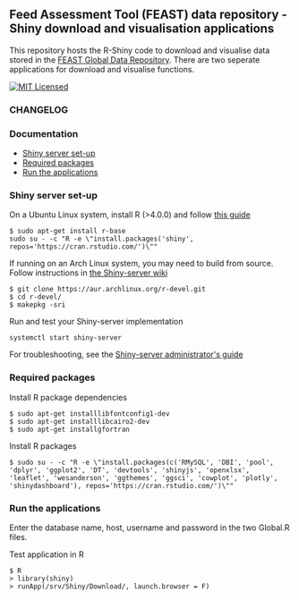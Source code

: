 Feed Assessment Tool (FEAST) data repository - Shiny download and visualisation applications
------------
This repository hosts the R-Shiny code to download and visualise data stored in the [FEAST Global Data Repository](https://feastdata.ilri.org/).
There are two seperate applications for download and visualise functions.

[![MIT Licensed](https://img.shields.io/badge/license-MIT-brightgreen.svg?style=flat-square)](LICENSE.md)



### CHANGELOG


### Documentation

* [Shiny server set-up](#shiny-server-set-up)
* [Required packages](#required-packages)
* [Run the applications](#run-the-applications)


### Shiny server set-up
On a Ubuntu Linux system, install R (>4.0.0) and follow [this guide](https://rstudio.com/products/shiny/download-server/ubuntu/)
```
$ sudo apt-get install r-base
sudo su - -c "R -e \"install.packages('shiny', repos='https://cran.rstudio.com/')\""
```



If running on an Arch Linux system, you may need to build from source.
Follow instructions in [the Shiny-server wiki](https://github.com/rstudio/shiny-server/wiki/Building-Shiny-Server-from-Source)
```
$ git clone https://aur.archlinux.org/r-devel.git
$ cd r-devel/
$ makepkg -sri
```

Run and test your Shiny-server implementation
```
systemctl start shiny-server
```

For troubleshooting, see the [Shiny-server administrator's guide](https://docs.rstudio.com/shiny-server/)

### Required packages
Install R package dependencies
```
$ sudo apt-get installlibfontconfig1-dev 
$ sudo apt-get installlibcairo2-dev
$ sudo apt-get installgfortran

```

Install R packages
```
$ sudo su - -c "R -e \"install.packages(c('RMySQL', 'DBI', 'pool', 'dplyr', 'ggplot2', 'DT', 'devtools', 'shinyjs', 'openxlsx', 'leaflet', 'wesanderson', 'ggthemes', 'ggsci', 'cowplot', 'plotly', 'shinydashboard'), repos='https://cran.rstudio.com/')\""
```

### Run the applications
Enter the database name, host, username and password in the two Global.R files.

Test application in R 
```
$ R
> library(shiny)
> runApp(/srv/Shiny/Download/, launch.browser = F)
```

